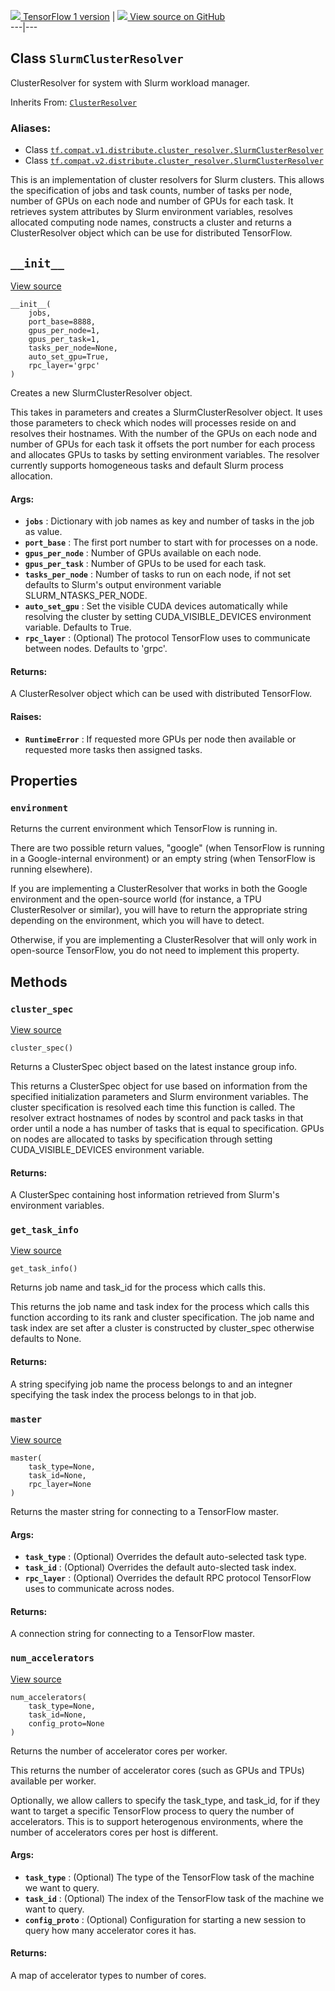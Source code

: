 [ ![](https://tensorflow.google.cn/images/tf_logo_32px.png) TensorFlow 1
version](/versions/r1.15/api_docs/python/tf/distribute/cluster_resolver/SlurmClusterResolver)
|  [ ![](https://tensorflow.google.cn/images/GitHub-Mark-32px.png) View source
on GitHub
](https://github.com/tensorflow/tensorflow/blob/r2.0/tensorflow/python/distribute/cluster_resolver/slurm_cluster_resolver.py#L32-L226)  
---|---  
  
## Class `SlurmClusterResolver`

ClusterResolver for system with Slurm workload manager.

Inherits From:
[`ClusterResolver`](https://tensorflow.google.cn/api_docs/python/tf/distribute/cluster_resolver/ClusterResolver)

### Aliases:

  * Class [`tf.compat.v1.distribute.cluster_resolver.SlurmClusterResolver`](/api_docs/python/tf/distribute/cluster_resolver/SlurmClusterResolver)
  * Class [`tf.compat.v2.distribute.cluster_resolver.SlurmClusterResolver`](/api_docs/python/tf/distribute/cluster_resolver/SlurmClusterResolver)

This is an implementation of cluster resolvers for Slurm clusters. This allows
the specification of jobs and task counts, number of tasks per node, number of
GPUs on each node and number of GPUs for each task. It retrieves system
attributes by Slurm environment variables, resolves allocated computing node
names, constructs a cluster and returns a ClusterResolver object which can be
use for distributed TensorFlow.

## `__init__`

[View
source](https://github.com/tensorflow/tensorflow/blob/r2.0/tensorflow/python/distribute/cluster_resolver/slurm_cluster_resolver.py#L53-L127)

    
    
    __init__(
        jobs,
        port_base=8888,
        gpus_per_node=1,
        gpus_per_task=1,
        tasks_per_node=None,
        auto_set_gpu=True,
        rpc_layer='grpc'
    )
    

Creates a new SlurmClusterResolver object.

This takes in parameters and creates a SlurmClusterResolver object. It uses
those parameters to check which nodes will processes reside on and resolves
their hostnames. With the number of the GPUs on each node and number of GPUs
for each task it offsets the port number for each process and allocates GPUs
to tasks by setting environment variables. The resolver currently supports
homogeneous tasks and default Slurm process allocation.

#### Args:

  * **`jobs`** : Dictionary with job names as key and number of tasks in the job as value.
  * **`port_base`** : The first port number to start with for processes on a node.
  * **`gpus_per_node`** : Number of GPUs available on each node.
  * **`gpus_per_task`** : Number of GPUs to be used for each task.
  * **`tasks_per_node`** : Number of tasks to run on each node, if not set defaults to Slurm's output environment variable SLURM_NTASKS_PER_NODE.
  * **`auto_set_gpu`** : Set the visible CUDA devices automatically while resolving the cluster by setting CUDA_VISIBLE_DEVICES environment variable. Defaults to True.
  * **`rpc_layer`** : (Optional) The protocol TensorFlow uses to communicate between nodes. Defaults to 'grpc'.

#### Returns:

A ClusterResolver object which can be used with distributed TensorFlow.

#### Raises:

  * **`RuntimeError`** : If requested more GPUs per node then available or requested more tasks then assigned tasks.

## Properties

### `environment`

Returns the current environment which TensorFlow is running in.

There are two possible return values, "google" (when TensorFlow is running in
a Google-internal environment) or an empty string (when TensorFlow is running
elsewhere).

If you are implementing a ClusterResolver that works in both the Google
environment and the open-source world (for instance, a TPU ClusterResolver or
similar), you will have to return the appropriate string depending on the
environment, which you will have to detect.

Otherwise, if you are implementing a ClusterResolver that will only work in
open-source TensorFlow, you do not need to implement this property.

## Methods

### `cluster_spec`

[View
source](https://github.com/tensorflow/tensorflow/blob/r2.0/tensorflow/python/distribute/cluster_resolver/slurm_cluster_resolver.py#L129-L182)

    
    
    cluster_spec()
    

Returns a ClusterSpec object based on the latest instance group info.

This returns a ClusterSpec object for use based on information from the
specified initialization parameters and Slurm environment variables. The
cluster specification is resolved each time this function is called. The
resolver extract hostnames of nodes by scontrol and pack tasks in that order
until a node a has number of tasks that is equal to specification. GPUs on
nodes are allocated to tasks by specification through setting
CUDA_VISIBLE_DEVICES environment variable.

#### Returns:

A ClusterSpec containing host information retrieved from Slurm's environment
variables.

### `get_task_info`

[View
source](https://github.com/tensorflow/tensorflow/blob/r2.0/tensorflow/python/distribute/cluster_resolver/slurm_cluster_resolver.py#L184-L196)

    
    
    get_task_info()
    

Returns job name and task_id for the process which calls this.

This returns the job name and task index for the process which calls this
function according to its rank and cluster specification. The job name and
task index are set after a cluster is constructed by cluster_spec otherwise
defaults to None.

#### Returns:

A string specifying job name the process belongs to and an integner specifying
the task index the process belongs to in that job.

### `master`

[View
source](https://github.com/tensorflow/tensorflow/blob/r2.0/tensorflow/python/distribute/cluster_resolver/slurm_cluster_resolver.py#L198-L218)

    
    
    master(
        task_type=None,
        task_id=None,
        rpc_layer=None
    )
    

Returns the master string for connecting to a TensorFlow master.

#### Args:

  * **`task_type`** : (Optional) Overrides the default auto-selected task type.
  * **`task_id`** : (Optional) Overrides the default auto-slected task index.
  * **`rpc_layer`** : (Optional) Overrides the default RPC protocol TensorFlow uses to communicate across nodes.

#### Returns:

A connection string for connecting to a TensorFlow master.

### `num_accelerators`

[View
source](https://github.com/tensorflow/tensorflow/blob/r2.0/tensorflow/python/distribute/cluster_resolver/slurm_cluster_resolver.py#L220-L226)

    
    
    num_accelerators(
        task_type=None,
        task_id=None,
        config_proto=None
    )
    

Returns the number of accelerator cores per worker.

This returns the number of accelerator cores (such as GPUs and TPUs) available
per worker.

Optionally, we allow callers to specify the task_type, and task_id, for if
they want to target a specific TensorFlow process to query the number of
accelerators. This is to support heterogenous environments, where the number
of accelerators cores per host is different.

#### Args:

  * **`task_type`** : (Optional) The type of the TensorFlow task of the machine we want to query.
  * **`task_id`** : (Optional) The index of the TensorFlow task of the machine we want to query.
  * **`config_proto`** : (Optional) Configuration for starting a new session to query how many accelerator cores it has.

#### Returns:

A map of accelerator types to number of cores.

